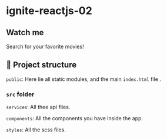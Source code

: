 # ignite-reactjs-02

## Watch me

Search for your favorite movies!

## 📁 Project structure

`public`: Here lie all static modules, and the main `index.html` file .

### `src` folder

`services`: All thee api files.

`components`: All the components you have inside the app.

`styles`: All the scss files.
